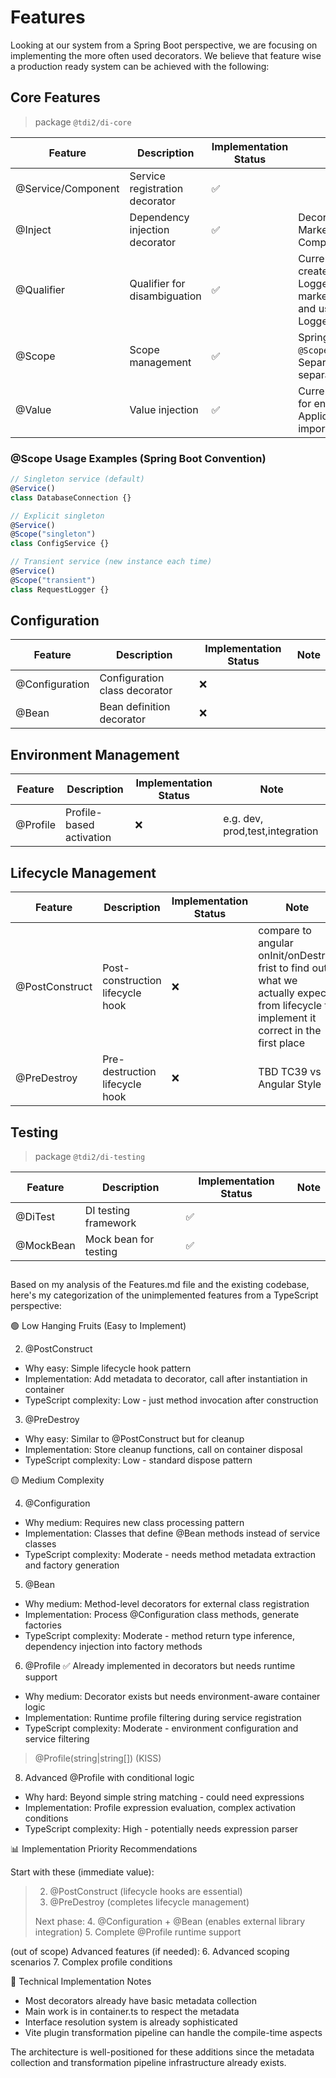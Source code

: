 # Features

Looking at our system from a Spring Boot perspective, we are focusing on implementing the more often used decorators.
We believe that feature wise a production ready system can be achieved with the following:

## Core Features

> package `@tdi2/di-core`

| Feature            | Description                    | Implementation Status | Note                                                                                                                                                      |
| ------------------ | ------------------------------ | --------------------- | --------------------------------------------------------------------------------------------------------------------------------------------------------- |
| @Service/Component | Service registration decorator | ✅                    |                                                                                                                                                           |
| @Inject            | Dependency injection decorator | ✅                    | Decorator for classes and Marker Interface for Functional Components                                                                                      |
| @Qualifier         | Qualifier for disambiguation   | ✅                    | Currently not planned. Instead create generic interface LoggerInterface\<T> with marker type Otel\|Console={} and use "implements LoggerInterface\<Otel>" |
| @Scope             | Scope management               | ✅                    | Spring Boot style: `@Service @Scope("singleton\|transient")`. Separate decorators follow separation of concerns                                           |
| @Value             | Value injection                | ✅                    | Currently not planned. Instead for env variables better create ApplicationConfig interface and import where necessary                                     |

### @Scope Usage Examples (Spring Boot Convention)

```typescript
// Singleton service (default)
@Service()
class DatabaseConnection {}

// Explicit singleton
@Service()
@Scope("singleton")
class ConfigService {}

// Transient service (new instance each time)
@Service()
@Scope("transient")
class RequestLogger {}
```

## Configuration

| Feature        | Description                   | Implementation Status | Note |
| -------------- | ----------------------------- | --------------------- | ---- |
| @Configuration | Configuration class decorator | ❌                    |      |
| @Bean          | Bean definition decorator     | ❌                    |      |

## Environment Management

| Feature  | Description              | Implementation Status | Note                            |
| -------- | ------------------------ | --------------------- | ------------------------------- |
| @Profile | Profile-based activation | ❌                    | e.g. dev, prod,test,integration |

## Lifecycle Management

| Feature        | Description                      | Implementation Status | Note                                                                                                                                    |
| -------------- | -------------------------------- | --------------------- | --------------------------------------------------------------------------------------------------------------------------------------- |
| @PostConstruct | Post-construction lifecycle hook | ❌                    | compare to angular onInit/onDestroy frist to find out what we actually expect from lifecycle to implement it correct in the first place |
| @PreDestroy    | Pre-destruction lifecycle hook   | ❌                    | TBD TC39 vs Angular Style                                                                                                               |

## Testing

> package `@tdi2/di-testing`

| Feature   | Description           | Implementation Status | Note |
| --------- | --------------------- | --------------------- | ---- |
| @DiTest   | DI testing framework  | ✅                    |      |
| @MockBean | Mock bean for testing | ✅                    |      |

##

Based on my analysis of the Features.md file and the existing codebase, here's my categorization of the unimplemented features
from a TypeScript perspective:

🟢 Low Hanging Fruits (Easy to Implement)

2. @PostConstruct

- Why easy: Simple lifecycle hook pattern
- Implementation: Add metadata to decorator, call after instantiation in container
- TypeScript complexity: Low - just method invocation after construction

3. @PreDestroy

- Why easy: Similar to @PostConstruct but for cleanup
- Implementation: Store cleanup functions, call on container disposal
- TypeScript complexity: Low - standard dispose pattern

🟡 Medium Complexity

4. @Configuration

- Why medium: Requires new class processing pattern
- Implementation: Classes that define @Bean methods instead of service classes
- TypeScript complexity: Moderate - needs method metadata extraction and factory generation

5. @Bean

- Why medium: Method-level decorators for external class registration
- Implementation: Process @Configuration class methods, generate factories
- TypeScript complexity: Moderate - method return type inference, dependency injection into factory methods

6. @Profile ✅ Already implemented in decorators but needs runtime support

- Why medium: Decorator exists but needs environment-aware container logic
- Implementation: Runtime profile filtering during service registration
- TypeScript complexity: Moderate - environment configuration and service filtering

> @Profile(string|string[]) (KISS)

8. Advanced @Profile with conditional logic

- Why hard: Beyond simple string matching - could need expressions
- Implementation: Profile expression evaluation, complex activation conditions
- TypeScript complexity: High - potentially needs expression parser

📊 Implementation Priority Recommendations

Start with these (immediate value):

>2. @PostConstruct (lifecycle hooks are essential)
>3. @PreDestroy (completes lifecycle management)
>
>Next phase: 4. @Configuration + @Bean (enables external library integration) 5. Complete @Profile runtime support

(out of scope) Advanced features (if needed): 6. Advanced scoping scenarios 7. Complex profile conditions

🔧 Technical Implementation Notes

- Most decorators already have basic metadata collection
- Main work is in container.ts to respect the metadata
- Interface resolution system is already sophisticated
- Vite plugin transformation pipeline can handle the compile-time aspects

The architecture is well-positioned for these additions since the metadata collection and transformation pipeline
infrastructure already exists.
